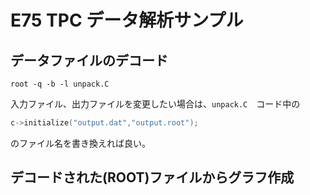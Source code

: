 # E75 TPC データ解析サンプル

## データファイルのデコード
```shell
root -q -b -l unpack.C
```
入力ファイル、出力ファイルを変更したい場合は、`unpack.C`　コード中の
```C++
c->initialize("output.dat","output.root");
```
のファイル名を書き換えれば良い。

## デコードされた(ROOT)ファイルからグラフ作成
